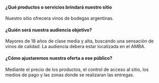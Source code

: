 #### ¿Qué productos o servicios brindará nuestro sitio
Nuestro sitio ofrecera vinos de bodegas argentinas.

#### ¿Quién será nuestra audiencia objetivo?
Mayores de 18 años de clase media y alta, buscando una sensación de vinos de calidad. La audiencia debera estar localizada en el AMBA.

#### ¿Cómo ajustaremos nuestra oferta a ese público?
Mediante el precio de los productos, el control de acceso al sitio, los medios de pago y las zonas donde se realizaran las entregas.
